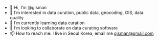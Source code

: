 - 👋 Hi, I’m @gisman
- 👀 I’m interested in data curation, public data, geocoding, GIS, data quality
- 🌱 I’m currently learning data curation
- 💞️ I’m looking to collaborate on data curating software
- 📫 How to reach me: I live in Seoul Korea, email me gisman@gmail.com

<!---
gisman/gisman is a ✨ special ✨ repository because its `README.md` (this file) appears on your GitHub profile.
You can click the Preview link to take a look at your changes.
--->
